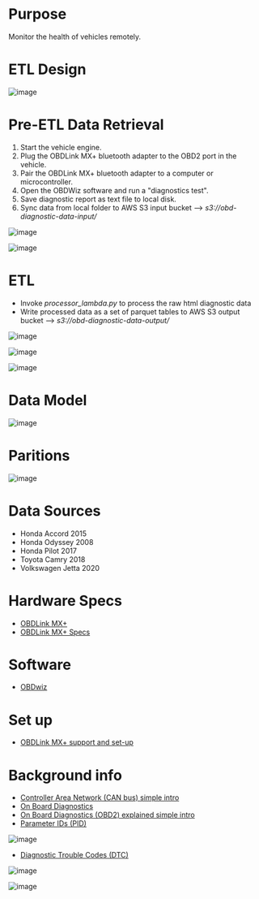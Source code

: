 # Purpose
Monitor the health of vehicles remotely. 
 
# ETL Design 
![image](https://user-images.githubusercontent.com/76083769/150627514-a00b7339-031f-49c5-88ae-15577e40fd32.png)

# Pre-ETL Data Retrieval
1. Start the vehicle engine.
2. Plug the OBDLink MX+ bluetooth adapter to the OBD2 port in the vehicle.
3. Pair the OBDLink MX+ bluetooth adapter to a computer or microcontroller.
4. Open the OBDWiz software and run a "diagnostics test".
5. Save diagnostic report as text file to local disk. 
6. Sync data from local folder to AWS S3 input bucket --> _s3://obd-diagnostic-data-input/_

![image](https://user-images.githubusercontent.com/76083769/155813294-114cc19c-e392-48bc-ac44-c3abc8123374.png)

![image](https://user-images.githubusercontent.com/76083769/155813379-bd3f3beb-c3d2-4e5f-9f2b-73aafa1369c3.png)

# ETL
- Invoke _processor_lambda.py_ to process the raw html diagnostic data
- Write processed data as a set of parquet tables to AWS S3 output bucket --> _s3://obd-diagnostic-data-output/_

![image](https://user-images.githubusercontent.com/76083769/155813461-8f31dfe8-7ac7-436b-89a0-60868a582975.png)

![image](https://user-images.githubusercontent.com/76083769/155813521-50a63dd2-930a-41e9-8266-e36f6775a9df.png)

![image](https://user-images.githubusercontent.com/76083769/155813589-7003d716-c3fc-491b-b0b5-9eca20458cd3.png)

# Data Model
![image](https://user-images.githubusercontent.com/76083769/155823228-68e36451-79ca-408a-ab94-c1ee74fc946d.png)

# Paritions
![image](https://user-images.githubusercontent.com/76083769/155823160-b4abb5b3-7f06-4274-8024-862fee279551.png)


# Data Sources 
 - Honda Accord 2015
 - Honda Odyssey 2008
 - Honda Pilot 2017
 - Toyota Camry 2018
 - Volkswagen Jetta 2020
 
 # Hardware Specs 
 - [OBDLink MX+](https://www.obdlink.com/products/obdlink-mxp/)
 - [OBDLink MX+ Specs](https://www.obdlink.com/wp-content/uploads/2019/01/app_support.pdf)

# Software
 - [OBDwiz](https://www.obdlink.com/software/)

# Set up
- [OBDLink MX+ support and set-up](https://www.obdlink.com/support/mxp/#win-mxp)

# Background info
- [Controller Area Network (CAN bus) simple intro](https://www.csselectronics.com/pages/can-bus-simple-intro-tutorial)
- [On Board Diagnostics](https://en.wikipedia.org/wiki/On-board_diagnostics)
- [On Board Diagnostics (OBD2) explained simple intro](https://www.csselectronics.com/pages/obd2-explained-simple-intro)
- [Parameter IDs (PID)](https://en.wikipedia.org/wiki/OBD-II_PIDs)

![image](https://user-images.githubusercontent.com/76083769/149011965-7d9670ee-1549-4838-8745-8b0c0b6768de.png)

- [Diagnostic Trouble Codes (DTC)](https://www.dmv.de.gov/VehicleServices/inspections/pdfs/dtc_list.pdf)

![image](https://user-images.githubusercontent.com/76083769/148725136-97df9337-a5a8-4445-9896-a6a814261287.png)

![image](https://user-images.githubusercontent.com/76083769/149032586-7ebc24ec-5ea5-4d52-b9a6-f0d393a6c68f.png)

